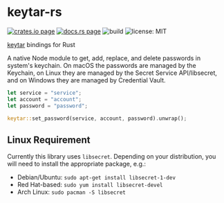 # keytar-rs

[![crates.io page](https://img.shields.io/crates/v/keytar.svg)](https://crates.io/crates/keytar)
[![docs.rs page](https://docs.rs/keytar/badge.svg)](https://docs.rs/keytar/)
![build](https://github.com/stoically/keytar-rs/workflows/build/badge.svg)
![license: MIT](https://img.shields.io/crates/l/keytar.svg)

[keytar](https://github.com/atom/node-keytar) bindings for Rust

A native Node module to get, add, replace, and delete passwords in system's keychain. On macOS the passwords are managed by the Keychain, on Linux they are managed by the Secret Service API/libsecret, and on Windows they are managed by Credential Vault.

```rust
let service = "service";
let account = "account";
let password = "password";

keytar::set_password(service, account, password).unwrap();
```

## Linux Requirement

Currently this library uses `libsecret`. Depending on your distribution,
you will need to install the appropriate package, e.g.:

- Debian/Ubuntu: `sudo apt-get install libsecret-1-dev`
- Red Hat-based: `sudo yum install libsecret-devel`
- Arch Linux: `sudo pacman -S libsecret`

